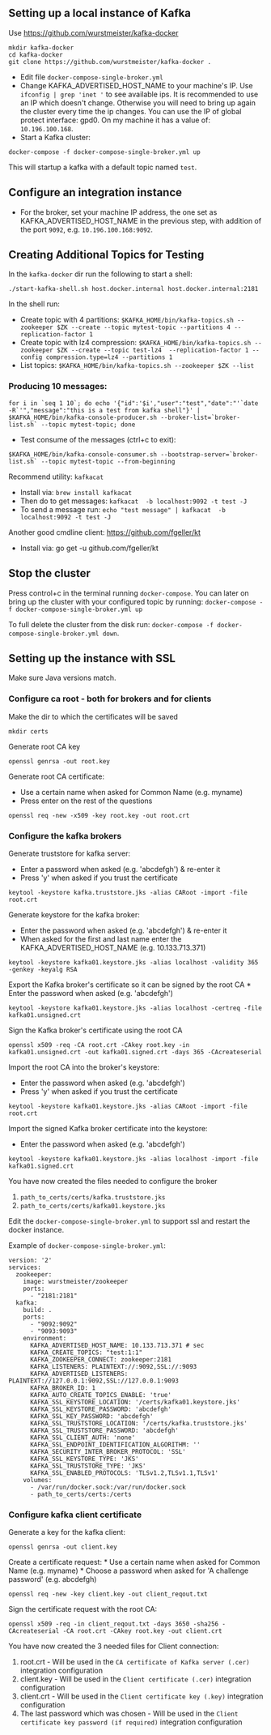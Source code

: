 ## Setting up a local instance of Kafka

Use <https://github.com/wurstmeister/kafka-docker>


```
mkdir kafka-docker
cd kafka-docker
git clone https://github.com/wurstmeister/kafka-docker .
```
<!-- disable-secrets-detection-start -->
* Edit file `docker-compose-single-broker.yml`
* Change KAFKA_ADVERTISED_HOST_NAME to your machine's IP. Use `ifconfig | grep 'inet '` to see available ips. It is recommended to use an IP which doesn't change. Otherwise you will need to bring up again the cluster every time the ip changes. You can use the IP of global protect interface: gpd0. On my machine it has a value of: `10.196.100.168`.
* Start a Kafka cluster:

```
docker-compose -f docker-compose-single-broker.yml up
```

This will startup a kafka with a default topic named `test`.

## Configure an integration instance

* For the broker, set your machine IP address, the one set as KAFKA_ADVERTISED_HOST_NAME in the previous step, with addition of the port `9092`, e.g.  `10.196.100.168:9092`.

## Creating Additional Topics for Testing 

In the `kafka-docker` dir run the following to start a shell:

```
./start-kafka-shell.sh host.docker.internal host.docker.internal:2181
```

In the shell run:

* Create topic with 4 partitions: `$KAFKA_HOME/bin/kafka-topics.sh --zookeeper $ZK --create --topic mytest-topic --partitions 4 --replication-factor 1`
* Create topic with lz4 compression: `$KAFKA_HOME/bin/kafka-topics.sh --zookeeper $ZK --create --topic test-lz4  --replication-factor 1 --config compression.type=lz4 --partitions 1`
* List topics: `$KAFKA_HOME/bin/kafka-topics.sh --zookeeper $ZK --list`

### Producing 10 messages:

```
for i in `seq 1 10`; do echo '{"id":'$i',"user":"test","date":"'`date -R`'","message":"this is a test from kafka shell"}' | $KAFKA_HOME/bin/kafka-console-producer.sh --broker-list=`broker-list.sh` --topic mytest-topic; done
```

* Test consume of the messages (ctrl+c to exit): 

```
$KAFKA_HOME/bin/kafka-console-consumer.sh --bootstrap-server=`broker-list.sh` --topic mytest-topic --from-beginning
```

Recommend utility: `kafkacat`

* Install via: `brew install kafkacat`
* Then do to get messages: `kafkacat  -b localhost:9092 -t test -J`
* To send a message run: `echo "test message" | kafkacat  -b localhost:9092 -t test -J`

Another good cmdline client: <https://github.com/fgeller/kt>

* Install via: go get -u github.com/fgeller/kt
  
<!-- disable-secrets-detection-end -->

## Stop the cluster

Press control+c in the terminal running `docker-compose`. 
You can later on bring up the cluster with your configured topic by running: `docker-compose -f docker-compose-single-broker.yml up`

To full delete the cluster from the disk run: `docker-compose -f docker-compose-single-broker.yml down`. 

## Setting up the instance with SSL

Make sure Java versions match.

### Configure ca root - both for brokers and for clients

Make the dir to which the certificates will be saved

```mkdir certs```

Generate root CA key

```openssl genrsa -out root.key```

Generate root CA certificate:

* Use a certain name when asked for Common Name (e.g. myname)
* Press enter on the rest of the questions

```openssl req -new -x509 -key root.key -out root.crt```

### Configure the kafka brokers

Generate truststore for kafka server:

* Enter a password when asked (e.g. 'abcdefgh') & re-enter it
* Press 'y' when asked if you trust the certificate
 
```keytool -keystore kafka.truststore.jks -alias CARoot -import -file root.crt```

Generate keystore for the kafka broker:

* Enter the password when asked (e.g. 'abcdefgh') & re-enter it
* When asked for the first and last name enter the KAFKA_ADVERTISED_HOST_NAME (e.g. 10.133.713.371)
 
```keytool -keystore kafka01.keystore.jks -alias localhost -validity 365 -genkey -keyalg RSA```

Export the Kafka broker's certificate so it can be signed by the root CA
    * Enter the password when asked (e.g. 'abcdefgh') 

```keytool -keystore kafka01.keystore.jks -alias localhost -certreq -file kafka01.unsigned.crt```

Sign the Kafka broker's certificate using the root CA

```openssl x509 -req -CA root.crt -CAkey root.key -in kafka01.unsigned.crt -out kafka01.signed.crt -days 365 -CAcreateserial```

Import the root CA into the broker's keystore:

* Enter the password when asked (e.g. 'abcdefgh') 
* Press 'y' when asked if you trust the certificate

```keytool -keystore kafka01.keystore.jks -alias CARoot -import -file root.crt```

Import the signed Kafka broker certificate into the keystore:

* Enter the password when asked (e.g. 'abcdefgh') 
 
```keytool -keystore kafka01.keystore.jks -alias localhost -import -file kafka01.signed.crt```

You have now created the files needed to configure the broker

1. ```path_to_certs/certs/kafka.truststore.jks```
2. ```path_to_certs/certs/kafka01.keystore.jks```

Edit the `docker-compose-single-broker.yml` to support ssl and restart the docker instance.

Example of `docker-compose-single-broker.yml`:

```
version: '2'
services:
  zookeeper:
    image: wurstmeister/zookeeper
    ports:
      - "2181:2181"
  kafka:
    build: .
    ports:
      - "9092:9092"
      - "9093:9093"
    environment:
      KAFKA_ADVERTISED_HOST_NAME: 10.133.713.371 # sec
      KAFKA_CREATE_TOPICS: "test:1:1"
      KAFKA_ZOOKEEPER_CONNECT: zookeeper:2181
      KAFKA_LISTENERS: PLAINTEXT://:9092,SSL://:9093
      KAFKA_ADVERTISED_LISTENERS: PLAINTEXT://127.0.0.1:9092,SSL://127.0.0.1:9093
      KAFKA_BROKER_ID: 1
      KAFKA_AUTO_CREATE_TOPICS_ENABLE: 'true'
      KAFKA_SSL_KEYSTORE_LOCATION: '/certs/kafka01.keystore.jks'
      KAFKA_SSL_KEYSTORE_PASSWORD: 'abcdefgh'
      KAFKA_SSL_KEY_PASSWORD: 'abcdefgh'
      KAFKA_SSL_TRUSTSTORE_LOCATION: '/certs/kafka.truststore.jks'
      KAFKA_SSL_TRUSTSTORE_PASSWORD: 'abcdefgh'
      KAFKA_SSL_CLIENT_AUTH: 'none'
      KAFKA_SSL_ENDPOINT_IDENTIFICATION_ALGORITHM: ''
      KAFKA_SECURITY_INTER_BROKER_PROTOCOL: 'SSL'
      KAFKA_SSL_KEYSTORE_TYPE: 'JKS'
      KAFKA_SSL_TRUSTSTORE_TYPE: 'JKS'
      KAFKA_SSL_ENABLED_PROTOCOLS: 'TLSv1.2,TLSv1.1,TLSv1'
    volumes:
      - /var/run/docker.sock:/var/run/docker.sock
      - path_to_certs/certs:/certs
```


### Configure kafka client certificate

Generate a key for the kafka client:

```openssl genrsa -out client.key```

Create a certificate request:
    * Use a certain name when asked for Common Name (e.g. myname)
    * Choose a password when asked for 'A challenge password' (e.g. abcdefgh)

```openssl req -new -key client.key -out client_reqout.txt```

Sign the certificate request with the root CA:

```openssl x509 -req -in client_reqout.txt -days 3650 -sha256 -CAcreateserial -CA root.crt -CAkey root.key -out client.crt```

You have now created the 3 needed files for Client connection:

1. root.crt - Will be used in the ```CA certificate of Kafka server (.cer)``` integration configuration
2. client.key - Will be used in the ```Client certificate (.cer)``` integration configuration 
3. client.crt - Will be used in the ```Client certificate key (.key)``` integration configuration
4. The last password which was chosen - Will be used in the ```Client certificate key password (if required)``` integration configuration 
